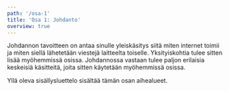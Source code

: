 ```yaml
---
path: '/osa-1'
title: 'Osa 1: Johdanto'
overview: true
---
```



Johdannon tavoitteen on antaa sinulle yleiskäsitys siitä miten internet toimii ja miten siellä lähetetään viestejä laitteelta toiselle. Yksityiskohtia tulee sitten lisää myöhemmissä osissa. Johdannossa vastaan tulee paljon erilaisia keskeisiä käsitteitä, joita sitten käytetään myöhemmissä osissa.

<please-login></please-login>

<pages-in-this-section></pages-in-this-section>

Yllä oleva sisällysluettelo sisältää tämän osan aihealueet. 

<exercises-in-this-section></exercises-in-this-section>
